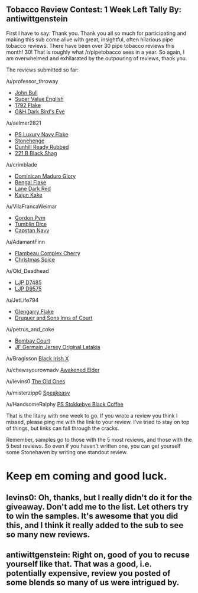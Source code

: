 Tobacco Review Contest: 1 Week Left Tally
By: antiwittgenstein
---
First I have to say: Thank you. Thank you all so much for participating and making this sub come alive with great, insightful, often hilarious pipe tobacco reviews. There have been over 30 pipe tobacco reviews this month! 30! That is roughly what /r/pipetobacco sees in a year. So again, I am overwhelmed and exhilarated by the outpouring of reviews, thank you.

The reviews submitted so far:

/u/professor_throway 

* [John Bull](https://www.reddit.com/r/PipeTobacco/comments/7bb4im/review_contest_1_and_2_budget_english_pouches/)
* [Super Value English](https://www.reddit.com/r/PipeTobacco/comments/7bb4im/review_contest_1_and_2_budget_english_pouches/)
* [1792 Flake](https://www.reddit.com/r/PipeTobacco/comments/7dqshy/review_contest_3_1792_flake/)
* [G&H Dark Bird's Eye](https://www.reddit.com/r/PipeTobacco/comments/7ekeoj/simple_strong_and_shaggy_review_1_gh_dark_birds/)

/u/aelmer2821

* [PS Luxury Navy Flake](https://www.reddit.com/r/PipeTobacco/comments/7b6ddz/peter_stokkebye_luxury_navy_flake_or_how_i/)
* [Stonehenge](https://www.reddit.com/r/PipeTobacco/comments/7cqc1e/review_by_request_of_the_people/)
* [Dunhill Ready Rubbed](https://www.reddit.com/r/PipeTobacco/comments/7dku4j/a_review_dunhill_ready_rubbed_done_in_the_manner/)
* [221 B Black Shag](https://www.reddit.com/r/PipeTobacco/comments/7bm1oc/a_review_of_mcclelland_221_b_series_black_shag/)

/u/crimblade

* [Dominican Maduro Glory](https://www.reddit.com/r/PipeTobacco/comments/7ar25n/review_mcclelland_dominican_glory_maduro/)
* [Bengal Flake](https://www.reddit.com/r/PipeTobacco/comments/7bv0c4/review_stc_bengal_flake/)
* [Lane Dark Red](https://www.reddit.com/r/PipeTobacco/comments/7cjmpw/review_lane_dark_red/)
* [Kajun Kake](https://www.reddit.com/r/PipeTobacco/comments/7czsmz/review_cd_kajun_kake/)

/u/VilaFrancaWeimar

* [Gordon Pym](https://www.reddit.com/r/PipeTobacco/comments/7anpmm/there_once_was_a_man_from_nantucket_a_review_of/)
* [Tumblin Dice](https://www.reddit.com/r/PipeTobacco/comments/7c34to/tumblin_dice_a_review/)
* [Capstan Navy](https://www.reddit.com/r/PipeTobacco/comments/7ddy2t/capstan_original_navy_cut_a_review/)

/u/AdamantFinn

* [Flambeau Complex Cherry](https://www.reddit.com/r/PipeTobacco/comments/7aux33/review_the_country_squire_flambeau_complex_cherry/)
* [Christmas Spice](https://www.reddit.com/r/PipeTobacco/comments/7ciq19/review_sutliff_tobacco_company_christmas_spice_or/)

/u/Old_Deadhead

* [LJP D7485 ](https://www.reddit.com/r/PipeTobacco/comments/7e51qh/review_lj_peretti_d7485/)
* [LJP D9575](https://www.reddit.com/r/PipeTobacco/comments/7asrkr/review_l_j_peretti_d9575/)

/u/JetLife794

* [Glengarry Flake](https://www.reddit.com/r/PipeTobacco/comments/7dfz23/review_gawith_hoggarth_co_glengarry_flake/)
* [Druquer and Sons Inns of Court ](https://www.reddit.com/r/PipeTobacco/comments/7babau/1st_attempt_at_reviewing_drucquer_sons_inns_of/)

/u/petrus_and_coke

* [Bombay Court](https://www.reddit.com/r/PipeTobacco/comments/7cbicu/review_mcclelland_private_reserve_bombay_court/)
* [JF Germain Jersey Original Latakia](https://www.reddit.com/r/PipeTobacco/comments/7at0za/review_jf_germain_royal_jersey_orig_latakia/)

/u/Bragisson
[Black Irish X](https://www.reddit.com/r/PipeTobacco/comments/7awegy/black_irish_x_review/)

/u/chewsyourownadv
[Awakened Elder](https://www.reddit.com/r/PipeTobacco/comments/7cgxpr/cd_awakened_elder_a_review/)

/u/levins0
[The Old Ones](https://www.reddit.com/r/PipeTobacco/comments/7df5up/old_ones_keeping_you_warm_on_a_cold_autumn_day/)

/u/misterzipp0
[Speakeasy](https://www.reddit.com/r/PipeTobacco/comments/7bb5y7/review_cd_speakeasy_long/)

/u/HandsomeRalphy
[PS Stokkebye Black Coffee](https://www.reddit.com/r/PipeTobacco/comments/7at8wt/review_peter_stokkebye_black_coffee/)

That is the litany with one week to go. If you wrote a review you think I missed, please ping me with the link to your review. I've tried to stay on top of things, but links can fall through the cracks.

Remember, samples go to those with the 5 most reviews, and those with the 5 best reviews. So even if you haven't written one, you can get yourself some Stonehaven by writing one standout review.

Keep em coming and good luck.
====================================
levins0: Oh, thanks, but I really didn't do it for the giveaway. Don't add me to the list. Let others try to win the samples. It's awesome that you did this, and I think it really added to the sub to see so many new reviews. 
--
antiwittgenstein: Right on, good of you to recuse yourself like that. That was a good, i.e. potentially expensive, review you posted of some blends so many of us were intrigued by.
--
